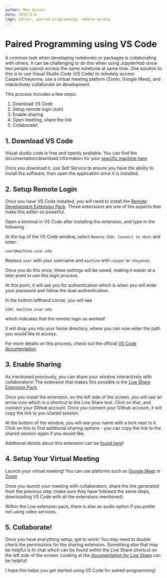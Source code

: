 ```yaml
---
author: Max Grover
date: 2021-5-6
tags: editor, paired-programming, remote-access
---
```


# Paired Programming using VS Code

A common task when developing notebooks or packages is collaborating with others. It can be challenging to do this when using JupyterHub since two people cannot access the same notebook at same time. One solution to this is to use Visual Studio Code (VS Code) to remotely access Casper/Cheyenne, use a virtual meeting plaform (Zoom, Google Meet), and interactively collaborate on development.

This process includes a few steps:

1. Download VS Code
1. Setup remote login (ssh)
1. Enable sharing
1. Open meeting, share the link
1. Collaborate!

## 1. Download VS Code

Visual studio code is free and openly available. You can find the documentation/download information for your [specific machine here](https://code.visualstudio.com/)

Once you download it, use Self Service to ensure you have the ability to install the software, then open the application once it is installed.

## 2. Setup Remote Login

Once you have VS Code installed, you will need to install the [Remote Development Extension Pack](https://marketplace.visualstudio.com/items?itemName=ms-vscode-remote.vscode-remote-extensionpack). These extensions are one of the aspects that make this editor so powerful.

Open a terminal in VS Code after installing the extension, and type in the following :

At the top of the VS Code window, select `Remote-SSH: Connect to Host` and enter:

```
user@machine.ucar.edu
```

Replace `user` with your username and `machine` with `casper` or `cheyenne`.

Once you do this once, these settings will be saved, making it easier at a later point to use this login process.

At this point, it will ask you for authentication which is when you will enter your password and follow the dual-authentication.

In the bottom lefthand corner, you will see

```
SSH: machine.ucar.edu
```

which indicates that the remote login as worked!

It will drop you into your home directory, where you can now enter the path you would like to access.

For more details on this process, check out the official [VS Code documentation](https://code.visualstudio.com/docs/remote/ssh)

## 3. Enable Sharing

As mentioned previously, you can share your window interactively with collaborators! The extension that makes this possible is the [Live Share Extension Pack](https://marketplace.visualstudio.com/items?itemName=MS-vsliveshare.vsliveshare-pack).

Once you install the extension, on the left side of the screen, you will see an arrow icon which is a shortcut to the Live Share tool. Click on that, and connect your Github account. Once you connect your Github account, it will copy the link to you shared session.

At the bottom of the window, you will see your name with a lock next to it. Click on this to find additional sharing options - you can copy the link to the shared session again if you would like.

Additional details about this extension can be [found here](https://code.visualstudio.com/learn/collaboration/live-share)!

## 4. Setup Your Virtual Meeting

Launch your virtual meeting! You can use plaforms such as [Google Meet](https://meet.google.com) or [Zoom](https://zoom.us/)

Once you launch your meeting with collaborators, share the link generated from the previous step (make sure they have followed the same steps, downloading VS Code with all the extensions mentioned).

Within the Live extension pack, there is also an audio option if you prefer not using video services.

## 5. Collaborate!

Once you have everything setup, get to work! You may need to double check the permissions for the sharing extension. Something else that may be helpful is th chat which can be found within the Live Share shortcut on the left side of the screen. Looking at the [documentation for Live Share](https://marketplace.visualstudio.com/items?itemName=MS-vsliveshare.vsliveshare-pack) can be helpful!

I hope this helps you get started using VS Code for paired-programming!

